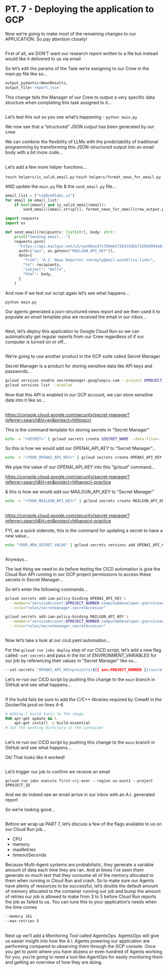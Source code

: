 # PT. 7 - Deploying the application to GCP

Now we’re going to make most of the remaining changes to our APPLICATION. So pay attention closely!

##

First of all, we DON’T want our research report written to a file but instead would like it delivered to us via email

So let’s edit the params of the Task we’re assigning to our Crew in the main.py file like so…

```python
output_pydantic=NewsResults,
output_file='report.json'
```

This change tells the Manager of our Crew to output a very specific data structure when completing this task assigned to it…

##

Let’s test this out so you see what’s happening - `python main.py`

We now see that a “structured” JSON output has been generated by our crew

We can combine the flexibility of LLMs with the predictability of traditional programming by transforming this JSON-structured output into an email body with a bit more  code…

##

Let’s add a few more helper functions…

`touch helpers/is_valid_email.py`
`touch helpers/format_news_for_email.py`

AND update the `main.py` file & the `send_email.py` file…

```python - main.py L70-73
email_list = ["tad@cmdlabs.io"]
for email in email_list:
    if bool(email) and is_valid_email(email):
        send_email([email.strip()], format_news_for_email(crew_output.pydantic, current_date))
```

```python - send_email.py
import requests
import os

def send_email(recipients: list[str], body: str):
    print("Sending email...")
    requests.post(
      "https://api.mailgun.net/v3/sandboxd7c358e02f26415dbb7329dd994a8334.mailgun.org/messages",
      auth=("api", os.getenv("MAILGUN_API_KEY")),
      data={
        "from": "A.I. News Reporter <noreply@mail.wishbliss.link>",
        "to": recipients,
        "subject": "Hello",
        "html": body,
      }
    )
```

And now if we test our script again let’s see what happens…

`python main.py`

Our agents generated a json-structured news report and we then used it to populate an email template plus we received the email in our inbox…

##

Next, let’s deploy this application to Google Cloud Run so we can automatically get regular reports from our Crew regardless of if our computer is turned on or off…

##

We’re going to use another product in the GCP suite called Secret Manager

Secret Manager is a product for storing sensitive data like API keys and passwords…

```sh
gcloud services enable secretmanager.googleapis.com --project $PROJECT_ID
gcloud services list --enabled
```

Now that this API is enabled in our GCP account, we can store sensitive data into it like so…

## 

https://console.cloud.google.com/security/secret-manager?referrer=search&hl=en&project=hthtogcrj

This is the command template for storing secrets in “Secret Manager”

```sh
echo -n "<SECRET>" | gcloud secrets create $SECRET_NAME --data-file=-
```

So this is how we would add our OPENAI_API_KEY to “Secret Manager”…

```sh
echo -n "<YOUR_OPENAI_API_KEY>" | gcloud secrets create OPENAI_API_KEY --project $PROJECT_ID --data-file=-
```

We pipe the value of our OPENAI_API_KEY into this “gcloud” command…

https://console.cloud.google.com/security/secret-manager?referrer=search&hl=en&project=hthaogcrj-practice

& this is how we would add our MAILGUN_API_KEY to “Secret Manager”

```sh
echo -n "<YOUR_MAILGUN_API_KEY>" | gcloud secrets create MAILGUN_API_KEY --data-file=-
```

##

https://console.cloud.google.com/security/secret-manager?referrer=search&hl=en&project=hthaogcrj-practice

FYI, as a quick sidenote, this is the command for updating a secret to have a new value…

```sh
echo "YOUR_NEW_SECRET_VALUE" | gcloud secrets versions add OPENAI_API_KEY --data-file=-
```

##

Anyways…

The last thing we need to do before testing the CICD automation is give the Cloud Run API running in our GCP project permissions to access these secrets in Secret Manager…

So let’s enter the following commands…

```sh
gcloud secrets add-iam-policy-binding OPENAI_API_KEY \
  --member="serviceAccount:$PROJECT_NUMBER-compute@developer.gserviceaccount.com" \
  --role="roles/secretmanager.secretAccessor"

gcloud secrets add-iam-policy-binding MAILGUN_API_KEY \
  --member="serviceAccount:$PROJECT_NUMBER-compute@developer.gserviceaccount.com" \
  --role="roles/secretmanager.secretAccessor"
```

##

Now let’s take a look at our cicd.yaml automation…

For the `gcloud run jobs deploy` step of our CICD script, let’s add a new flag called `—set-secrets` and pass in the list of ENVIRONMENT_VARIABLES for our job by referencing their values in “Secret Manager” like so…

```sh
--set-secrets "OPENAI_API_KEY=projects/${{ env.PROJECT_NUMBER }}/secrets/OPENAI_API_KEY:latest,MAILGUN_API_KEY=projects/${{ env.PROJECT_NUMBER }}/secrets/MAILGUN_API_KEY:latest" 
```

Let’s re-run our CICD script by pushing this change to the `main` branch in GitHub and see what happens…

##

If the build fails be sure to add the C/C++ libraries required by CrewAI in the Dockerfile.prod on lines 4-6

```Dockerfile
# Adding C build tools to the image
RUN apt-get update && \
    apt-get install -y build-essential
# Set the working directory in the container
```

##

Let’s re-run our CICD script by pushing this change to the `main` branch in GitHub and see what happens…

Ok! That looks like it worked!

##

Let’s trigger our job to confirm we receive an email

`gcloud run jobs execute first-crj-ever --region us-east1 --project $PROJECT_ID`

And we do indeed see an email arrive in our inbox with an A.I. generated report

So we’re looking good…

## 

Before we wrap up PART 7, let’s discuss a few of the flags available to us on our Cloud Run job…

- CPU
- memory
- maxRetries
- timeoutSeconds

Because Multi-Agent systems are probabilistic, they generate a variable amount of data each time they are ran. And at times I’ve seen them generate so much text that they consume all of the memory allocated to them when running in Cloud Run and crash. So to make sure our Agents have plenty of resources to be successful, let’s double the default amount of memory allocated to the container running our job and bump the amount of retries our job is allowed to make from 3 to 5 before Cloud Run reports the job as failed to us. You can tune this to your application’s needs when the time comes

```sh
--memory 1Gi
--max-retries 5
```

##

Next up we’ll add a Monitoring Tool called AgentsOps. AgentsOps will give us easier insight into how the A.I. Agents powering our application are performing compared to observing them through the GCP console. Once you get to point where you have dozens or even hundred of Agents working for you, you’re going to need a tool like AgentOps for easily monitoring them and getting an overview of how they are doing.
